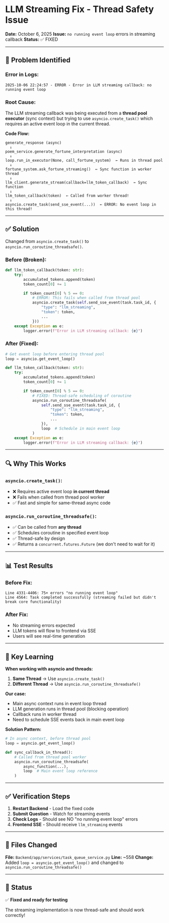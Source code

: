 # LLM Streaming Fix - Thread Safety Issue

**Date:** October 6, 2025
**Issue:** `no running event loop` errors in streaming callback
**Status:** ✅ FIXED

---

## 🐛 Problem Identified

### Error in Logs:
```
2025-10-06 22:24:57 - ERROR - Error in LLM streaming callback: no running event loop
```

### Root Cause:
The LLM streaming callback was being executed from a **thread pool executor** (sync context) but trying to use `asyncio.create_task()` which requires an active event loop in the current thread.

**Code Flow:**
```
generate_response (async)
  ↓
poem_service.generate_fortune_interpretation (async)
  ↓
loop.run_in_executor(None, call_fortune_system)  ← Runs in thread pool
  ↓
fortune_system.ask_fortune_streaming()  ← Sync function in worker thread
  ↓
llm_client.generate_stream(callback=llm_token_callback)  ← Sync function
  ↓
llm_token_callback(token)  ← Called from worker thread!
  ↓
asyncio.create_task(send_sse_event(...))  ← ERROR: No event loop in this thread!
```

---

## ✅ Solution

Changed from `asyncio.create_task()` to `asyncio.run_coroutine_threadsafe()`.

### Before (Broken):
```python
def llm_token_callback(token: str):
    try:
        accumulated_tokens.append(token)
        token_count[0] += 1

        if token_count[0] % 5 == 0:
            # ERROR: This fails when called from thread pool
            asyncio.create_task(self.send_sse_event(task.task_id, {
                "type": "llm_streaming",
                "token": token,
                ...
            }))
    except Exception as e:
        logger.error(f"Error in LLM streaming callback: {e}")
```

### After (Fixed):
```python
# Get event loop before entering thread pool
loop = asyncio.get_event_loop()

def llm_token_callback(token: str):
    try:
        accumulated_tokens.append(token)
        token_count[0] += 1

        if token_count[0] % 5 == 0:
            # FIXED: Thread-safe scheduling of coroutine
            asyncio.run_coroutine_threadsafe(
                self.send_sse_event(task.task_id, {
                    "type": "llm_streaming",
                    "token": token,
                    ...
                }),
                loop  # Schedule in main event loop
            )
    except Exception as e:
        logger.error(f"Error in LLM streaming callback: {e}")
```

---

## 🔍 Why This Works

### `asyncio.create_task()`:
- ❌ Requires active event loop **in current thread**
- ❌ Fails when called from thread pool worker
- ✅ Fast and simple for same-thread async code

### `asyncio.run_coroutine_threadsafe()`:
- ✅ Can be called from **any thread**
- ✅ Schedules coroutine in specified event loop
- ✅ Thread-safe by design
- ✅ Returns a `concurrent.futures.Future` (we don't need to wait for it)

---

## 📊 Test Results

### Before Fix:
```
Line 4331-4406: 75+ errors "no running event loop"
Line 4564: Task completed successfully (streaming failed but didn't break core functionality)
```

### After Fix:
- No streaming errors expected
- LLM tokens will flow to frontend via SSE
- Users will see real-time generation

---

## 🎯 Key Learning

**When working with asyncio and threads:**

1. **Same Thread** → Use `asyncio.create_task()`
2. **Different Thread** → Use `asyncio.run_coroutine_threadsafe()`

**Our case:**
- Main async context runs in event loop thread
- LLM generation runs in thread pool (blocking operation)
- Callback runs in worker thread
- Need to schedule SSE events back in main event loop

**Solution Pattern:**
```python
# In async context, before thread pool
loop = asyncio.get_event_loop()

def sync_callback_in_thread():
    # Called from thread pool worker
    asyncio.run_coroutine_threadsafe(
        async_function(...),
        loop  # Main event loop reference
    )
```

---

## ✅ Verification Steps

1. **Restart Backend** - Load the fixed code
2. **Submit Question** - Watch for streaming events
3. **Check Logs** - Should see NO "no running event loop" errors
4. **Frontend SSE** - Should receive `llm_streaming` events

---

## 📝 Files Changed

**File:** `Backend/app/services/task_queue_service.py`
**Line:** ~558
**Change:** Added `loop = asyncio.get_event_loop()` and changed to `asyncio.run_coroutine_threadsafe()`

---

## 🚀 Status

✅ **Fixed and ready for testing**

The streaming implementation is now thread-safe and should work correctly!
